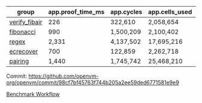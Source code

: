 | group | app.proof_time_ms | app.cycles | app.cells_used | leaf.proof_time_ms | leaf.cycles | leaf.cells_used |
| -- | -- | -- | -- | -- | -- | -- |
| [verify_fibair](https://github.com/openvm-org/openvm/blob/benchmark-results/benchmarks-pr/2168/verify_fibair-98cf7bf45763f744b205a2ee59ded6771581e9e9.md) | 226 |  322,610 |  2,058,654 |- | - | - |
| [fibonacci](https://github.com/openvm-org/openvm/blob/benchmark-results/benchmarks-pr/2168/fibonacci-98cf7bf45763f744b205a2ee59ded6771581e9e9.md) | 990 |  1,500,209 |  2,100,402 |- | - | - |
| [regex](https://github.com/openvm-org/openvm/blob/benchmark-results/benchmarks-pr/2168/regex-98cf7bf45763f744b205a2ee59ded6771581e9e9.md) | 2,331 |  4,137,502 |  17,695,216 |- | - | - |
| [ecrecover](https://github.com/openvm-org/openvm/blob/benchmark-results/benchmarks-pr/2168/ecrecover-98cf7bf45763f744b205a2ee59ded6771581e9e9.md) | 700 |  122,859 |  2,262,718 |- | - | - |
| [pairing](https://github.com/openvm-org/openvm/blob/benchmark-results/benchmarks-pr/2168/pairing-98cf7bf45763f744b205a2ee59ded6771581e9e9.md) | 1,440 |  1,745,742 |  25,468,210 |- | - | - |


Commit: https://github.com/openvm-org/openvm/commit/98cf7bf45763f744b205a2ee59ded6771581e9e9

[Benchmark Workflow](https://github.com/openvm-org/openvm/actions/runs/18575642918)
